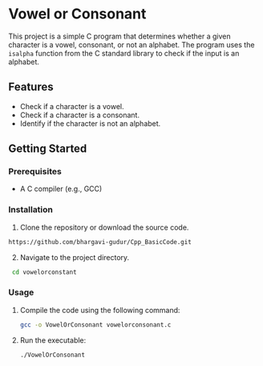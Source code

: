 # Vowel or Consonant

This project is a simple C program that determines whether a given character is a vowel, consonant, or not an alphabet. The program uses the `isalpha` function from the C standard library to check if the input is an alphabet.

## Features

- Check if a character is a vowel.
- Check if a character is a consonant.
- Identify if the character is not an alphabet.

## Getting Started

### Prerequisites

- A C compiler (e.g., GCC)

### Installation

1. Clone the repository or download the source code.
```bash
https://github.com/bhargavi-gudur/Cpp_BasicCode.git

```
2. Navigate to the project directory.
```bash
 cd vowelorconstant
```

### Usage

1. Compile the code using the following command:
    ```sh
    gcc -o VowelOrConsonant vowelorconsonant.c
    ```
2. Run the executable:
    ```sh
    ./VowelOrConsonant
    ```


